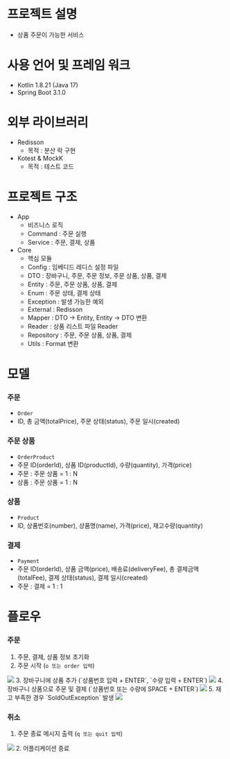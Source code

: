 # 프로젝트 설명
* 상품 주문이 가능한 서비스

# 사용 언어 및 프레임 워크
* Kotlin 1.8.21 (Java 17)
* Spring Boot 3.1.0

# 외부 라이브러리
* Redisson
    * 목적 : 분산 락 구현
* Kotest & MockK
    * 목적 : 테스트 코드

# 프로젝트 구조
* App
    * 비즈니스 로직
    * Command : 주문 실행
    * Service : 주문, 결제, 상품
* Core
    * 핵심 모듈
    * Config : 임베디드 레디스 설정 파일
    * DTO : 장바구니, 주문, 주문 정보, 주문 상품, 상품, 결제
    * Entity : 주문, 주문 상품, 상품, 결제
    * Enum : 주문 상태, 결제 상태
    * Exception : 발생 가능한 예외
    * External : Redisson
    * Mapper : DTO -> Entity, Entity -> DTO 변환
    * Reader : 상품 리스트 파일 Reader
    * Repository : 주문, 주문 상품, 상품, 결제
    * Utils : Format 변환

# 모델
### 주문
* `Order`
* ID, 총 금액(totalPrice), 주문 상태(status), 주문 일시(created)

### 주문 상품
* `OrderProduct`
* 주문 ID(orderId), 상품 ID(productId), 수량(quantity), 가격(price)
* 주문 : 주문 상품 = 1 : N
* 상품 : 주문 상품 = 1 : N

### 상품
* `Product`
* ID, 상품번호(number), 상품명(name), 가격(price), 재고수량(quantity)

### 결제
* `Payment`
* 주문 ID(orderId), 상품 금액(price), 배송료(deliveryFee), 총 결제금액(totalFee), 결제 상태(status), 결제 일시(created)
* 주문 : 결제 = 1 : 1

# 플로우
### 주문
1. 주문, 결제, 상품 정보 초기화
2. 주문 시작 (`o 또는 order 입력`)
<img src="https://github.com/jonusHK/products-order/assets/48202867/8ab4120f-d1f2-4ace-b9f2-be278384f364" />
3. 장바구니에 상품 추가 (`상품번호 입력 + ENTER`, `수량 입력 + ENTER`)
<img src="https://github.com/jonusHK/products-order/assets/48202867/13bac112-f5d6-431d-ac9b-b2ff9dbdf658" />
4. 장바구니 상품으로 주문 및 결제 (`상품번호 또는 수량에 SPACE + ENTER`)
<img src="https://github.com/jonusHK/products-order/assets/48202867/495a87fc-192c-4980-add8-2e8ab53a207f" />
5. 재고 부족한 경우 `SoldOutException` 발생
<img src="https://github.com/jonusHK/products-order/assets/48202867/4a6b4877-e06d-4867-97bb-0ec59aad6780" />

### 취소
1. 주문 종료 메시지 출력 (`q 또는 quit 입력`)
<img src="https://github.com/jonusHK/products-order/assets/48202867/2e4f3c0b-08e3-452a-ab8e-23a11a9edd5f" />
2. 어플리케이션 종료
